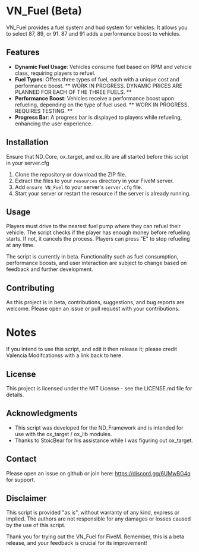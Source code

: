 # VN_Fuel (Beta)

VN_Fuel provides a fuel system and hud system for vehicles. It allows you to select 87, 89, or 91. 87 and 91 adds a performance boost to vehicles.

## Features

- **Dynamic Fuel Usage**: Vehicles consume fuel based on RPM and vehicle class, requiring players to refuel.
- **Fuel Types**: Offers three types of fuel, each with a unique cost and performance boost. ** WORK IN PROGRESS. DYNAMIC PRICES ARE PLANNED FOR EACH OF THE THREE FUELS. **
- **Performance Boost**: Vehicles receive a performance boost upon refueling, depending on the type of fuel used. ** WORK IN PROGRESS. REQUIRES TESTING. **
- **Progress Bar**: A progress bar is displayed to players while refueling, enhancing the user experience.

## Installation

Ensure that ND_Core, ox_target, and ox_lib are all started before this script in your server.cfg

1. Clone the repository or download the ZIP file.
2. Extract the files to your `resources` directory in your FiveM server.
3. Add `ensure VN_Fuel` to your server's `server.cfg` file.
4. Start your server or restart the resource if the server is already running.

## Usage

Players must drive to the nearest fuel pump where they can refuel their vehicle. The script checks if the player has enough money before refueling starts. If not, it cancels the process. Players can press "E" to stop refueling at any time.

The script is currently in beta. Functionality such as fuel consumption, performance boosts, and user interaction are subject to change based on feedback and further development.

## Contributing

As this project is in beta, contributions, suggestions, and bug reports are welcome. Please open an issue or pull request with your contributions.

# Notes

If you intend to use this script, and edit it then release it; please credit Valencia Modifcationss with a link back to here.

## License

This project is licensed under the MIT License - see the LICENSE.md file for details.

## Acknowledgments

- This script was developed for the ND_Framework and is intended for use with the ox_target / ox_lib modules.
- Thanks to StoicBear for his assistance while I was figuring out ox_target.

## Contact

Please open an issue on github or join here: https://discord.gg/6UMwBG4q for support.

## Disclaimer

This script is provided "as is", without warranty of any kind, express or implied. The authors are not responsible for any damages or losses caused by the use of this script.

Thank you for trying out the VN_Fuel for FiveM. Remember, this is a beta release, and your feedback is crucial for its improvement!
